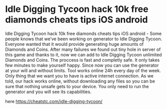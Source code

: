 # Idle Digging Tycoon hack 10k free diamonds cheats tips iOS android

Idle Digging Tycoon hack 10k free diamonds cheats tips iOS android - Some people knows that we’ve been working on generator to Idle Digging Tycoon. Everyone wanted that it would provide generating huge amounts of Diamonds and Coins.
After many failures we found out tiny hole in server of this game and thanks to it, now we can add to Idle Digging Tycoon unlimited Diamonds and Coins. The proccess is fast and completly safe. It only takes few minutes to make yourself happy.
Since now you can use the generator at your will and without limits. Tool works online 24h every day of the week. Only thing that we want you to have is active internet connection.
As we told, our hack works online, without downloading any files so you can be sure that nothing unsafe gets to your device.
You only need to run the generator and you will see its capabilities.

here https://cheatstc.com/idle-digging-tycoon/

